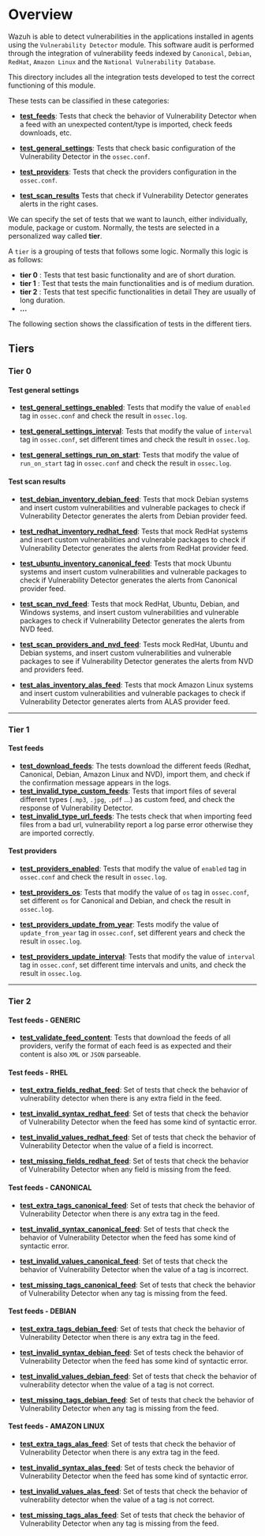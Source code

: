 # Overview

Wazuh is able to detect vulnerabilities in the applications installed in agents using the `Vulnerability Detector`
module. This software audit is performed through the integration of vulnerability feeds indexed by `Canonical`,
`Debian`, `RedHat`, `Amazon Linux` and the `National Vulnerability Database`.

This directory includes all the integration tests developed to test the correct functioning of this module.

These tests can be classified in these categories:

- **[test_feeds](test_feeds/#test-feeds)**: Tests that check the behavior of Vulnerability Detector when a feed with an
unexpected content/type is imported, check feeds downloads, etc.

- **[test_general_settings](test_general_settings/#test-general-settings)**: Tests that check basic configuration of the
Vulnerability Detector in the `ossec.conf`.

- **[test_providers](test_providers/#test-providers)**: Tests that check the providers configuration in the `ossec.conf`.

- **[test_scan_results](test_scan_results/#test-scan-results)** Tests that check if Vulnerability Detector generates
alerts in the right cases.

We can specify the set of tests that we want to launch, either individually, module, package or custom. Normally,
the tests are selected in a personalized way called **tier**.

A `tier` is a grouping of tests that follows some logic. Normally this logic is as follows:

- **tier 0** : Tests that test basic functionality and are of short duration.
- **tier 1** : Test that tests the main functionalities and is of medium duration.
- **tier 2** : Tests that test specific functionalities in detail They are usually of long duration.
- **...**

The following section shows the classification of tests in the different tiers.

## Tiers

### Tier 0

#### Test general settings

- **[test_general_settings_enabled](test_general_settings/test_general_settings_enabled.md#test-general-settings-enabled)**:
Tests that modify the value of `enabled` tag in `ossec.conf` and check the result in `ossec.log`.

- **[test_general_settings_interval](test_general_settings/test_general_settings_interval.md#test-general-settings-interval)**:
Tests that modify the value of `interval` tag in `ossec.conf`, set different times and check the result in `ossec.log`.

- **[test_general_settings_run_on_start](test_general_settings/test_general_settings_run_on_start.md#test-general-settings-run-on-start)**:
Tests that modify the value of `run_on_start` tag in `ossec.conf` and check the result in `ossec.log`.

#### Test scan results

- **[test_debian_inventory_debian_feed](test_scan_results/test_debian_inventory_debian_feed.md#test-debian-inventory-debian-feed)**:
Tests that mock Debian systems and insert custom vulnerabilities and vulnerable packages to check if Vulnerability
Detector generates the alerts from Debian provider feed.

- **[test_redhat_inventory_redhat_feed](test_scan_results/test_redhat_inventory_redhat_feed.md#test-red-hat-inventory-red-hat-feed)**:
Tests that mock RedHat systems and insert custom vulnerabilities and vulnerable packages to check if Vulnerability
Detector generates the alerts from RedHat provider feed.

- **[test_ubuntu_inventory_canonical_feed](test_scan_results/test_ubuntu_inventory_canonical_feed.md#test-ubuntu-inventory-canonical-feed)**:
Tests that mock Ubuntu systems and insert custom vulnerabilities and vulnerable packages to check if Vulnerability
Detector generates the alerts from Canonical provider feed.

- **[test_scan_nvd_feed](test_scan_results/test_scan_nvd_feed.md#test-scan-nvd-feed)**: Tests that mock RedHat,
Ubuntu, Debian, and Windows systems, and insert custom vulnerabilities and vulnerable packages to check if Vulnerability
Detector generates the alerts from NVD feed.

- **[test_scan_providers_and_nvd_feed](test_scan_results/test_scan_providers_and_nvd_feed.md#test-scan-providers-and-nvd-feed)**:
Tests mock RedHat, Ubuntu and Debian systems, and insert custom vulnerabilities and vulnerable packages to see if
Vulnerability Detector generates the alerts from NVD and providers feed.

- **[test_alas_inventory_alas_feed](test_scan_results/test_alas_inventory_alas_feed.md#test-amazon-linux-inventory-alas-feed)**:
Tests that mock Amazon Linux systems and insert custom vulnerabilities and vulnerable packages to check if Vulnerability
Detector generates alerts from ALAS provider feed.
---

### Tier 1

#### Test feeds

- **[test_download_feeds](test_feeds/test_download_feeds.md)**: The tests download
the different feeds (Redhat, Canonical, Debian, Amazon Linux and NVD), import them, and check if the confirmation message appears
in the logs.
- **[test_invalid_type_custom_feeds](test_feeds/test_invalid_type_custom_feeds.md#test-invalid-type-custom-feeds)**:
Tests that  import files of several different types (`.mp3`, `.jpg`, `.pdf` ...) as custom feed, and check the response
of Vulnerability Detector.
- **[test_invalid_type_url_feeds](test_feeds/test_invalid_type_url_feeds.md)**: The tests check that when importing feed files from a bad url, vulnerability report a log parse error otherwise they are imported correctly.

#### Test providers

- **[test_providers_enabled](test_providers/test_providers_enabled.md#test-providers-enabled)**: Tests that
modify the value of `enabled` tag in `ossec.conf` and check the result in `ossec.log`.

- **[test_providers_os](test_providers/test_providers_os.md#test-providers-os)**: Tests that modify the value of
`os` tag in `ossec.conf`, set different `os` for Canonical and Debian, and check the result in `ossec.log`.

- **[test_providers_update_from_year](test_providers/test_providers_update_from_year.md#test-providers-update-from-year)**:
Tests modify the value of `update_from_year` tag in `ossec.conf`, set different years and check the result in
`ossec.log`.

- **[test_providers_update_interval](test_providers/test_providers_update_interval.md#test-providers-update-interval)**:
Tests that modify the value of `interval` tag in `ossec.conf`, set different time intervals and units, and check the
result in `ossec.log`.

---

### Tier 2

#### Test feeds - GENERIC

- **[test_validate_feed_content](test_feeds/test_validate_feed_content.md#test-validate-feed-content)**:
Tests that download the feeds of all providers, verify the format of each feed is as expected and their content is also
`XML` or `JSON` parseable.

#### Test feeds - RHEL

- **[test_extra_fields_redhat_feed](test_feeds/redhat/test_extra_fields_redhat_feed.md#test-extra-fields-red-hat-feed)**:
Set of tests that check the behavior of vulnerability detector when there is any extra field in the feed.

- **[test_invalid_syntax_redhat_feed](test_feeds/redhat/test_invalid_syntax_redhat_feed.md#test-invalid-syntax-red-hat-feed)**:
Set of tests that check the behavior of Vulnerability Detector when the feed has some kind of syntactic error.

- **[test_invalid_values_redhat_feed](test_feeds/redhat/test_invalid_values_redhat_feed.md#test-invalid-values-red-hat-feed)**:
Set of tests that check the behavior of Vulnerability Detector when the value of a field is incorrect.

- **[test_missing_fields_redhat_feed](test_feeds/redhat/test_missing_fields_redhat_feed.md#test-missing-fields-red-hat-feed)**:
Set of tests that check the behavior of Vulnerability Detector when any field is missing from the feed.

#### Test feeds - CANONICAL

- **[test_extra_tags_canonical_feed](test_feeds/canonical/test_extra_tags_canonical_feed.md#test-extra-tags-canonical-feed)**:
Set of tests that check the behavior of Vulnerability Detector when there is any extra tag in the feed.

- **[test_invalid_syntax_canonical_feed](test_feeds/canonical/test_invalid_syntax_canonical_feed.md#test-invalid-syntax-canonical-feed)**:
Set of tests that check the behavior of Vulnerability Detector when the feed has some kind of syntactic error.

- **[test_invalid_values_canonical_feed](test_feeds/canonical/test_invalid_values_canonical_feed.md#test-invalid-values-canonical-feed)**:
Set of tests that check the behavior of Vulnerability Detector when the value of a tag is incorrect.

- **[test_missing_tags_canonical_feed](test_feeds/canonical/test_missing_tags_canonical_feed.md#test-missing-tags-canonical-feed)**:
Set of tests that check the behavior of Vulnerability Detector when any tag is missing from the feed.

#### Test feeds - DEBIAN

- **[test_extra_tags_debian_feed](test_feeds/debian/test_extra_tags_debian_feed.md#test-extra-tags-debian-feed)**:
Set of tests that check the behavior of Vulnerability Detector when there is any extra tag in the feed.

- **[test_invalid_syntax_debian_feed](test_feeds/debian/test_invalid_syntax_debian_feed.md#test-invalid-syntax-debian-feed)**:
Set of tests check the behavior of Vulnerability Detector when the feed has some kind of syntactic error.

- **[test_invalid_values_debian_feed](test_feeds/debian/test_invalid_values_debian_feed.md#test-invalid-values-debian-feed)**:
Set of tests that check the behavior of vulnerability detector when the value of a tag is not correct.

- **[test_missing_tags_debian_feed](test_feeds/debian/test_missing_tags_debian_feed.md#test-missing-tags-debian-feed)**:
Set of tests that check the behavior of Vulnerability Detector when any tag is missing from the feed.

#### Test feeds - AMAZON LINUX

- **[test_extra_tags_alas_feed](test_feeds/alas/test_extra_tags_alas_feed.md#test-extra-tags-alas-feed)**:
Set of tests that check the behavior of Vulnerability Detector when there is any extra tag in the feed.

- **[test_invalid_syntax_alas_feed](test_feeds/alas/test_invalid_syntax_alas_feed.md#test-invalid-syntax-alas-feed)**:
Set of tests check the behavior of Vulnerability Detector when the feed has some kind of syntactic error.

- **[test_invalid_values_alas_feed](test_feeds/alas/test_invalid_values_alas_feed.md#test-invalid-values-alas-feed)**:
Set of tests that check the behavior of vulnerability detector when the value of a tag is not correct.

- **[test_missing_tags_alas_feed](test_feeds/alas/test_missing_tags_alas_feed.md#test-missing-tags-alas-feed)**:
Set of tests that check the behavior of Vulnerability Detector when any tag is missing from the feed.
